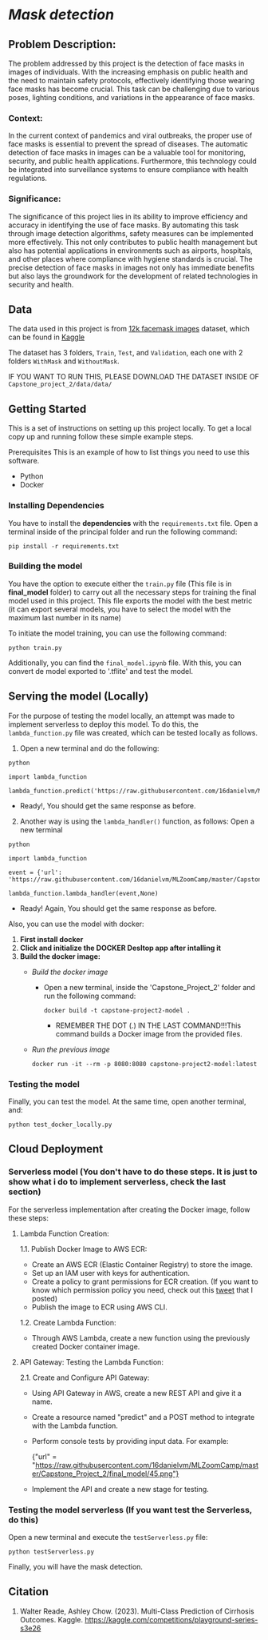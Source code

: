 # *Mask detection* 

## Problem Description:
The problem addressed by this project is the detection of face masks in images of individuals. With the increasing emphasis on public health and the need to maintain safety protocols, effectively identifying those wearing face masks has become crucial. This task can be challenging due to various poses, lighting conditions, and variations in the appearance of face masks.

### Context:
In the current context of pandemics and viral outbreaks, the proper use of face masks is essential to prevent the spread of diseases. The automatic detection of face masks in images can be a valuable tool for monitoring, security, and public health applications. Furthermore, this technology could be integrated into surveillance systems to ensure compliance with health regulations.

### Significance:
The significance of this project lies in its ability to improve efficiency and accuracy in identifying the use of face masks. By automating this task through image detection algorithms, safety measures can be implemented more effectively. This not only contributes to public health management but also has potential applications in environments such as airports, hospitals, and other places where compliance with hygiene standards is crucial. The precise detection of face masks in images not only has immediate benefits but also lays the groundwork for the development of related technologies in security and health.

## Data

The data used in this project is from [12k facemask images](https://www.kaggle.com/datasets/ashishjangra27/face-mask-12k-images-dataset) dataset, which can be found in [Kaggle](https://www.kaggle.com/)

The dataset has 3 folders, `Train`, `Test`, and `Validation`, each one with 2 folders `WithMask` and `WithoutMask`.

IF YOU WANT TO RUN THIS, PLEASE DOWNLOAD THE DATASET INSIDE OF `Capstone_project_2/data/data/`

## Getting Started

This is a set of instructions on setting up this project locally. To get a local copy up and running follow these simple example steps.

Prerequisites This is an example of how to list things you need to use this software.

- Python
- Docker 

### Installing Dependencies

You have to install the **dependencies** with the `requirements.txt` file. Open a terminal inside of the principal folder and run the following command:

```
pip install -r requirements.txt
```

### Building the model

You have the option to execute either the `train.py` file (This file is in **final_model** folder)  to carry out all the necessary steps for training the final model used in this project. This file exports the model with the best metric (it can export several models, you have to select the model with the maximum last number in its name)

To initiate the model training, you can use the following command:

```
python train.py
```

Additionally, you can find the `final_model.ipynb` file. With this, you can convert de model exported to '.tflite' and test the model.

## Serving the model (Locally)

For the purpose of testing the model locally, an attempt was made to implement serverless to deploy this model. To do this, the `lambda_function.py` file was created, which can be tested locally as follows.

1. Open a new terminal and do the following:
        
```
python
```

```
import lambda_function
```

```
lambda_function.predict('https://raw.githubusercontent.com/16danielvm/MLZoomCamp/master/Capstone_Project_2/final_model/45.png')
```
        
- Ready!, You should get the same response as before.

2. Another way is using the `lambda_handler()` function, as follows: Open a new terminal
        
```
python
```

```
import lambda_function
```

```
event = {'url': 'https://raw.githubusercontent.com/16danielvm/MLZoomCamp/master/Capstone_Project_2/final_model/45.png'}
```

```
lambda_function.lambda_handler(event,None)
```

- Ready! Again, You should get the same response as before.

Also, you can use the model with docker:

1. **First install docker**
2. **Click and initialize the DOCKER Desltop app after intalling it**
3. **Build the docker image:**
   - *Build the docker image*
     - Open a new terminal, inside the 'Capstone_Project_2' folder and run the following command:

       ```
       docker build -t capstone-project2-model .
       ```
        
        - REMEMBER THE DOT (.) IN THE LAST COMMAND!!!This command builds a Docker image from the provided files.

    - *Run the previous image*

      ```
      docker run -it --rm -p 8080:8080 capstone-project2-model:latest
      ```
### Testing the model

Finally, you can test the model. At the same time, open another terminal, and:

```
python test_docker_locally.py
```

## Cloud Deployment

### Serverless model (You don't have to do these steps. It is just to show what i do to implement serverless, check the last section)

For the serverless implementation after creating the Docker image, follow these steps:

1. Lambda Function Creation:

   1.1. Publish Docker Image to AWS ECR:

   - Create an AWS ECR (Elastic Container Registry) to store the image.
   - Set up an IAM user with keys for authentication.
   - Create a policy to grant permissions for ECR creation. (If you want to know which permission policy you need, check out this [tweet](https://twitter.com/16danielvm/status/1728486982861693336/photo/1) that I posted)
   - Publish the image to ECR using AWS CLI.

   1.2. Create Lambda Function:

   - Through AWS Lambda, create a new function using the previously created Docker container image.

3. API Gateway: Testing the Lambda Function:

   2.1. Create and Configure API Gateway:
   - Using API Gateway in AWS, create a new REST API and give it a name.
   - Create a resource named "predict" and a POST method to integrate with the Lambda function.
   - Perform console tests by providing input data. For example:

     {"url" = "https://raw.githubusercontent.com/16danielvm/MLZoomCamp/master/Capstone_Project_2/final_model/45.png"}
   - Implement the API and create a new stage for testing.

### Testing the model serverless (If you want test the Serverless, do this)

Open a new terminal and execute the `testServerless.py` file:
```
python testServerless.py
```
Finally, you will have the mask detection.

## Citation 

1. Walter Reade, Ashley Chow. (2023). Multi-Class Prediction of Cirrhosis Outcomes. Kaggle. https://kaggle.com/competitions/playground-series-s3e26
